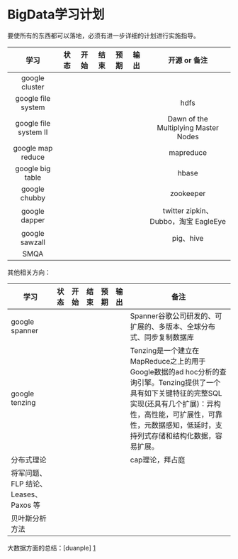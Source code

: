# BigData学习计划

要使所有的东西都可以落地，必须有进一步详细的计划进行实施指导。

|学习|状态|开始|结束|预期|输出|开源 or 备注|
|:---:|:---:|:---:|:---:|:---:|:---:|:---:|
|google cluster|||||||
|google file system||||||hdfs|
|google file system II||||||Dawn of the Multiplying Master Nodes|
|google map reduce||||||mapreduce|
|google big table||||||hbase|
|google chubby ||||||zookeeper|
|google dapper||||||twitter zipkin、Dubbo，淘宝 EagleEye|
|google sawzall||||||pig、hive|
|SMQA||||||||


其他相关方向：

|学习|状态|开始|结束|预期|输出|备注|
|---|---|---|---|---|---|---|
|google spanner||||||Spanner谷歌公司研发的、可扩展的、多版本、全球分布式、同步复制数据库|
|google tenzing||||||Tenzing是一个建立在MapReduce之上的用于Google数据的ad hoc分析的查询引擎。Tenzing提供了一个具有如下关键特征的完整SQL实现(还具有几个扩展)：异构性，高性能，可扩展性，可靠性，元数据感知，低延时，支持列式存储和结构化数据，容易扩展。|
|分布式理论||||||cap理论，拜占庭
将军问题、 FLP 结论、 Leases、 Paxos 等|
|贝叶斯分析方法|||||

大数据方面的总结：[duanple] [1]

[1]: http://duanple.blog.163.com/blog/static/709717672011330101333271/ "duanple"